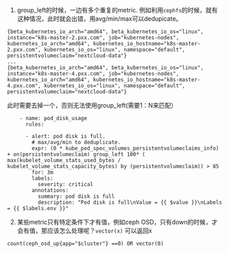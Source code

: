 1. group_left的时候，一边有多个重复的metric. 例如利用`cephfs`的时候，就有这种情况，此时就会出错，用avg/min/max可以dedupicate。
```
{beta_kubernetes_io_arch="amd64", beta_kubernetes_io_os="linux", instance="k8s-master-2.pxx.com", job="kubernetes-nodes", kubernetes_io_arch="amd64", kubernetes_io_hostname="k8s-master-2.pxx.com", kubernetes_io_os="linux", namespace="default", persistentvolumeclaim="nextcloud-data"}
...
{beta_kubernetes_io_arch="amd64", beta_kubernetes_io_os="linux", instance="k8s-master-4.pxx.com", job="kubernetes-nodes", kubernetes_io_arch="amd64", kubernetes_io_hostname="k8s-master-4.pxx.com", kubernetes_io_os="linux", namespace="default", persistentvolumeclaim="nextcloud-data"}
```

此时需要去掉一个，否则无法使用group_left(需要1：N来匹配）

```
    - name: pod_disk_usage
      rules:

      - alert: pod disk is full.
        # max/avg/min to deduplicate.
        expr: (0 * kube_pod_spec_volumes_persistentvolumeclaims_info) + on(persistentvolumeclaim) group_left 100* ( max(kubelet_volume_stats_used_bytes / kubelet_volume_stats_capacity_bytes) by (persistentvolumeclaim)) > 85
        for: 3m
        labels:
          severity: critical
        annotations:
          summary: pod disk is full
          description: "Pod disk is full\nValue = {{ $value }}\nLabels = {{ $labels.env }}"
```

2. 某些metric只有特定条件下才有值，例如ceph OSD，只有down的时候，才会有值，那应该怎么处理呢？`vector(x)` 可以返回x

```
count(ceph_osd_up{app="$cluster"} ==0) OR vector(0)

```
